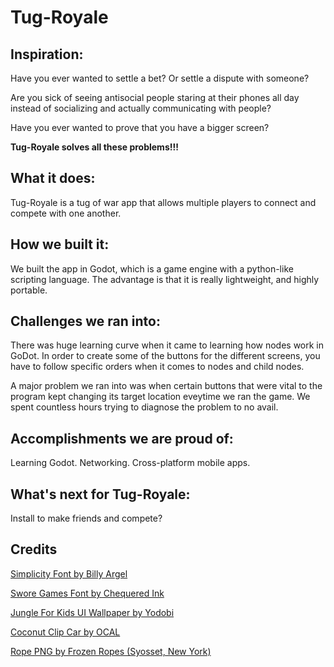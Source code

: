 # Tug-Royale

## Inspiration:

Have you ever wanted to settle a bet? Or settle a dispute with someone?

Are you sick of seeing antisocial people staring at their phones all day instead of socializing and actually communicating with people? 

Have you ever wanted to prove that you have a bigger screen?

**Tug-Royale solves all these problems!!!**


## What it does:
Tug-Royale is a tug of war app that allows multiple players to connect and compete with one another. 

## How we built it:
We built the app in Godot, which is a game engine with a python-like scripting language. The advantage is that it is really lightweight, and highly portable.

## Challenges we ran into:

There was huge learning curve when it came to learning how nodes work in GoDot. In order to create some of the buttons for the different screens, you have to follow specific orders when it comes to nodes and child nodes. 

A major problem we ran into was when certain buttons that were vital to the program kept changing its target location eveytime we ran the game. We spent countless hours trying to diagnose the problem to no avail. 


## Accomplishments we are proud of:
Learning Godot. Networking. Cross-platform mobile apps.

## What's next for Tug-Royale:

Install to make friends and compete?


## Credits

[Simplicity Font by Billy Argel](https://www.dafont.com/simplicity-4.font)

[Swore Games Font by Chequered Ink](https://www.dafont.com/swore-games.font)

[Jungle For Kids UI Wallpaper by Yodobi](http://1.bp.blogspot.com/_rAtsAxS0R1Q/TSgM01oPpuI/AAAAAAAAAJI/Za9w3eU9hT8/s1600/AA008_BG_sc149_Ext_Jungle_Road.jpg)

[Coconut Clip Car by OCAL](http://www.clker.com/clipart-25954.html)

[Rope PNG by Frozen Ropes (Syosset, New York)](https://www.frozenropes.com/syosset/)
